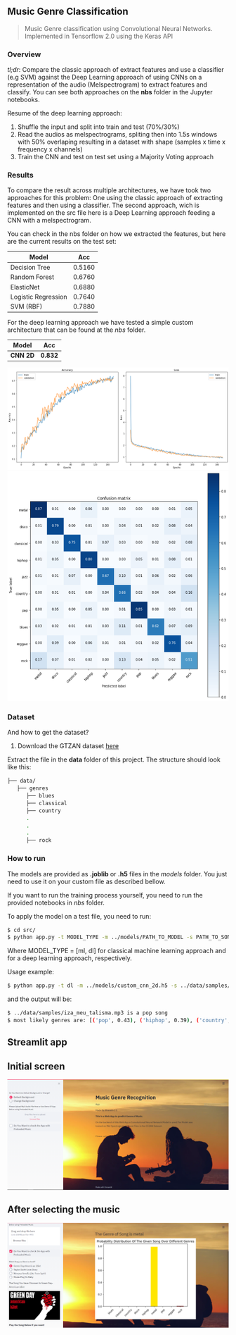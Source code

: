 ## Music Genre Classification

>  Music Genre classification using Convolutional Neural Networks. Implemented in Tensorflow 2.0 using the Keras API

### Overview

*tl;dr*: Compare the classic approach of extract features and use a classifier (e.g SVM) against the Deep Learning approach of using CNNs on a representation of the audio (Melspectrogram) to extract features and classify. You can see both approaches on the **nbs** folder in the Jupyter notebooks. 

Resume of the deep learning approach:

1. Shuffle the input and split into train and test (70%/30%)
2. Read the audios as melspectrograms, spliting then into 1.5s windows with 50% overlaping resulting in a dataset with shape (samples x time x frequency x channels)
3. Train the CNN and test on test set using a Majority Voting approach

### Results

To compare the result across multiple architectures, we have took two approaches for this problem: One using the classic approach of extracting features and then using a classifier. The second approach, wich is implemented on the src file here is a Deep Learning approach feeding a CNN with a melspectrogram.

You can check in the nbs folder on how we extracted the features, but here are the current results on the test set:

| Model | Acc |
|-------|-----|
| Decision Tree | 0.5160 |
| Random Forest | 0.6760 |
| ElasticNet | 0.6880 |
| Logistic Regression | 0.7640 |
| SVM (RBF) | 0.7880 |

For the deep learning approach we have tested a simple custom architecture that can be found at the *nbs* folder. 

| Model | Acc |
|-------|-----|
| **CNN 2D** | **0.832** |

![alt text](./data/assets/losscnn2dgtzan.png "Loss and accuracy of the CNN model")
![alt text](./data/assets/cmcnngtzan.png "Confusion Matrix of the CNN model")

### Dataset

And how to get the dataset?

1. Download the GTZAN dataset [here](http://opihi.cs.uvic.ca/sound/genres.tar.gz)

Extract the file in the **data** folder of this project. The structure should look like this:

```bash
├── data/
   ├── genres
      ├── blues
      ├── classical
      ├── country
      .
      .
      .
      ├── rock
```

### How to run

The models are provided as **.joblib** or **.h5** files in the *models* folder. You just need to use it on your custom file as described bellow.

If you want to run the training process yourself, you need to run the provided notebooks in *nbs* folder.

To apply the model on a test file, you need to run:

```bash
$ cd src/
$ python app.py -t MODEL_TYPE -m ../models/PATH_TO_MODEL -s PATH_TO_SONG
```

Where MODEL_TYPE = [ml, dl] for classical machine learning approach and for a deep learning approach, respectively.

Usage example:

```bash
$ python app.py -t dl -m ../models/custom_cnn_2d.h5 -s ../data/samples/iza_meu_talisma.mp3
```

and the output will be:

```bash
$ ../data/samples/iza_meu_talisma.mp3 is a pop song
$ most likely genres are: [('pop', 0.43), ('hiphop', 0.39), ('country', 0.08)]
```

## Streamlit app

## Initial screen
![](Streamlit_app/mus1_output.PNG)


## After selecting the music

![](Streamlit_app/mus2_output.PNG)